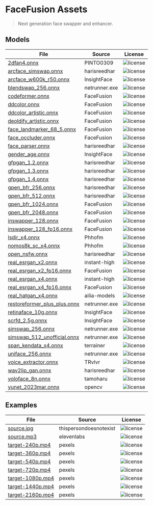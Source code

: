 FaceFusion Assets
=================

> Next generation face swapper and enhancer.


Models
------

| File                                                                                                                                  | Source        | License                                                                 |
|---------------------------------------------------------------------------------------------------------------------------------------|---------------|-------------------------------------------------------------------------|
| [2dfan4.onnx](https://github.com/facefusion/facefusion-assets/releases/download/models/2dfan4.onnx)                                   | PINTO0309     | ![license](https://img.shields.io/badge/license-MIT-green.svg)          |
| [arcface_simswap.onnx](https://github.com/facefusion/facefusion-assets/releases/download/models/arcface_simswap.onnx)                 | harisreedhar  | ![license](https://img.shields.io/badge/license-non_commercial-red)     |
| [arcface_w600k_r50.onnx](https://github.com/facefusion/facefusion-assets/releases/download/models/arcface_w600k_r50.onnx)             | InsightFace   | ![license](https://img.shields.io/badge/license-non_commercial-red)     |
| [blendswap_256.onnx](https://github.com/facefusion/facefusion-assets/releases/download/models/blendswap_256.onnx)                     | netrunner.exe | ![license](https://img.shields.io/badge/license-non_commercial-red)     |
| [codeformer.onnx](https://github.com/facefusion/facefusion-assets/releases/download/models/codeformer.onnx)                           | FaceFusion    | ![license](https://img.shields.io/badge/license-non_commercial-red)     |
| [ddcolor.onnx](https://github.com/facefusion/facefusion-assets/releases/download/models/ddcolor.onnx)                                 | FaceFusion    | ![license](https://img.shields.io/badge/license-Apache_2.0-green.svg)   |
| [ddcolor_artistic.onnx](https://github.com/facefusion/facefusion-assets/releases/download/models/ddcolor_artistic.onnx)               | FaceFusion    | ![license](https://img.shields.io/badge/license-Apache_2.0-green.svg)   |
| [deoldify_artistic.onnx](https://github.com/facefusion/facefusion-assets/releases/download/models/deoldify_artistic.onnx)             | FaceFusion    | ![license](https://img.shields.io/badge/license-MIT-green.svg)          |
| [face_landmarker_68_5.onnx](https://github.com/facefusion/facefusion-assets/releases/download/models/face_landmarker_68_5.onnx)       | FaceFusion    | ![license](https://img.shields.io/badge/license-MIT-green.svg)          |
| [face_occluder.onnx](https://github.com/facefusion/facefusion-assets/releases/download/models/face_occluder.onnx)                     | FaceFusion    | ![license](https://img.shields.io/badge/license-unknown-red.svg)        |
| [face_parser.onnx](https://github.com/facefusion/facefusion-assets/releases/download/models/face_parser.onnx)                         | harisreedhar  | ![license](https://img.shields.io/badge/license-MIT-green.svg)          |
| [gender_age.onnx](https://github.com/facefusion/facefusion-assets/releases/download/models/gender_age.onnx)                           | InsightFace   | ![license](https://img.shields.io/badge/license-non_commercial-red)     |
| [gfpgan_1.2.onnx](https://github.com/facefusion/facefusion-assets/releases/download/models/gfpgan_1.2.onnx)                           | harisreedhar  | ![license](https://img.shields.io/badge/license-Apache_2.0-green.svg)   |
| [gfpgan_1.3.onnx](https://github.com/facefusion/facefusion-assets/releases/download/models/gfpgan_1.3.onnx)                           | harisreedhar  | ![license](https://img.shields.io/badge/license-Apache_2.0-green.svg)   |
| [gfpgan_1.4.onnx](https://github.com/facefusion/facefusion-assets/releases/download/models/gfpgan_1.4.onnx)                           | harisreedhar  | ![license](https://img.shields.io/badge/license-Apache_2.0-green.svg)   |
| [gpen_bfr_256.onnx](https://github.com/facefusion/facefusion-assets/releases/download/models/gpen_bfr_256.onnx)                       | harisreedhar  | ![license](https://img.shields.io/badge/license-non_commercial-red)     |
| [gpen_bfr_512.onnx](https://github.com/facefusion/facefusion-assets/releases/download/models/gpen_bfr_512.onnx)                       | harisreedhar  | ![license](https://img.shields.io/badge/license-non_commercial-red)     |
| [gpen_bfr_1024.onnx](https://github.com/facefusion/facefusion-assets/releases/download/models/gpen_bfr_1024.onnx)                     | FaceFusion    | ![license](https://img.shields.io/badge/license-non_commercial-red)     |
| [gpen_bfr_2048.onnx](https://github.com/facefusion/facefusion-assets/releases/download/models/gpen_bfr_2048.onnx)                     | FaceFusion    | ![license](https://img.shields.io/badge/license-non_commercial-red)     |
| [inswapper_128.onnx](https://github.com/facefusion/facefusion-assets/releases/download/models/inswapper_128.onnx)                     | FaceFusion    | ![license](https://img.shields.io/badge/license-non_commercial-red)     |
| [inswapper_128_fp16.onnx](https://github.com/facefusion/facefusion-assets/releases/download/models/inswapper_128_fp16.onnx)           | FaceFusion    | ![license](https://img.shields.io/badge/license-non_commercial-red)     |
| [lsdir_x4.onnx](https://github.com/facefusion/facefusion-assets/releases/download/models/lsdir_x4.onnx)                               | Phhofm        | ![license](https://img.shields.io/badge/license-non_commercial-red)     |
| [nomos8k_sc_x4.onnx](https://github.com/facefusion/facefusion-assets/releases/download/models/nomos8k_sc_x4.onnx)                     | Phhofm        | ![license](https://img.shields.io/badge/license-non_commercial-red)     |
| [open_nsfw.onnx](https://github.com/facefusion/facefusion-assets/releases/download/models/open_nsfw.onnx)                             | harisreedhar  | ![license](https://img.shields.io/badge/license-BSD_2--Clause-blue.svg) |
| [real_esrgan_x2.onnx](https://github.com/facefusion/facefusion-assets/releases/download/models/real_esrgan_x2.onnx)                   | instant-high  | ![license](https://img.shields.io/badge/license-BSD_3--Clause-blue.svg) |
| [real_esrgan_x2_fp16.onnx](https://github.com/facefusion/facefusion-assets/releases/download/models/real_esrgan_x2_fp16.onnx)         | FaceFusion    | ![license](https://img.shields.io/badge/license-BSD_3--Clause-blue.svg) |
| [real_esrgan_x4.onnx](https://github.com/facefusion/facefusion-assets/releases/download/models/real_esrgan_x4.onnx)                   | instant-high  | ![license](https://img.shields.io/badge/license-BSD_3--Clause-blue.svg) |
| [real_esrgan_x4_fp16.onnx](https://github.com/facefusion/facefusion-assets/releases/download/models/real_esrgan_x4_fp16.onnx)         | FaceFusion    | ![license](https://img.shields.io/badge/license-BSD_3--Clause-blue.svg) |
| [real_hatgan_x4.onnx](https://github.com/facefusion/facefusion-assets/releases/download/models/real_hatgan_x4.onnx)                   | ailia-models  | ![license](https://img.shields.io/badge/license-MIT-green.svg)          |
| [restoreformer_plus_plus.onnx](https://github.com/facefusion/facefusion-assets/releases/download/models/restoreformer_plus_plus.onnx) | netrunner.exe | ![license](https://img.shields.io/badge/license-Apache_2.0-green.svg)   |
| [retinaface_10g.onnx](https://github.com/facefusion/facefusion-assets/releases/download/models/retinaface_10g.onnx)                   | InsightFace   | ![license](https://img.shields.io/badge/license-non_commercial-red)     |
| [scrfd_2.5g.onnx](https://github.com/facefusion/facefusion-assets/releases/download/models/scrfd_2.5g.onnx)                           | InsightFace   | ![license](https://img.shields.io/badge/license-Apache_2.0-green.svg)   | 
| [simswap_256.onnx](https://github.com/facefusion/facefusion-assets/releases/download/models/simswap_256.onnx)                         | netrunner.exe | ![license](https://img.shields.io/badge/license-non_commercial-red)     |
| [simswap_512_unofficial.onnx](https://github.com/facefusion/facefusion-assets/releases/download/models/simswap_512_unofficial.onnx)   | netrunner.exe | ![license](https://img.shields.io/badge/license-non_commercial-red)     |
| [span_kendata_x4.onnx](https://github.com/facefusion/facefusion-assets/releases/download/models/span_kendata_x4.onnx)                 | terrainer     | ![license](https://img.shields.io/badge/license-GPLv3-blue)             |
| [uniface_256.onnx](https://github.com/facefusion/facefusion-assets/releases/download/models/uniface_256.onnx)                         | netrunner.exe | ![license](https://img.shields.io/badge/license-unknown-red.svg)        |
| [voice_extractor.onnx](https://github.com/facefusion/facefusion-assets/releases/download/models/voice_extractor.onnx)                 | TRvlvr        | ![license](https://img.shields.io/badge/license-unknown-red)            |
| [wav2lip_gan.onnx](https://github.com/facefusion/facefusion-assets/releases/download/models/wav2lip_gan.onnx)                         | harisreedhar  | ![license](https://img.shields.io/badge/license-non_commercial-red)     |
| [yoloface_8n.onnx](https://github.com/facefusion/facefusion-assets/releases/download/models/yoloface_8n.onnx)                         | tamoharu      | ![license](https://img.shields.io/badge/license-GPLv3-blue)             |
| [yunet_2023mar.onnx](https://github.com/facefusion/facefusion-assets/releases/download/models/yunet_2023mar.onnx)                     | opencv        | ![license](https://img.shields.io/badge/license-BSD_3--Clause-blue.svg) |


Examples
--------

| File                                                                                                            | Source                 | License                                                            |
|-----------------------------------------------------------------------------------------------------------------|------------------------|--------------------------------------------------------------------|
| [source.jpg](https://github.com/facefusion/facefusion-assets/releases/download/examples/source.jpg)             | thispersondoesnotexist | ![license](https://img.shields.io/badge/license-free_to_use-green) |
| [source.mp3](https://github.com/facefusion/facefusion-assets/releases/download/examples/source.mp3)             | elevenlabs             | ![license](https://img.shields.io/badge/license-free_to_use-green) |
| [target-240p.mp4](https://github.com/facefusion/facefusion-assets/releases/download/examples/target-240p.mp4)   | pexels                 | ![license](https://img.shields.io/badge/license-free_to_use-green) |
| [target-360p.mp4](https://github.com/facefusion/facefusion-assets/releases/download/examples/target-360p.mp4)   | pexels                 | ![license](https://img.shields.io/badge/license-free_to_use-green) |
| [target-540p.mp4](https://github.com/facefusion/facefusion-assets/releases/download/examples/target-540p.mp4)   | pexels                 | ![license](https://img.shields.io/badge/license-free_to_use-green) |
| [target-720p.mp4](https://github.com/facefusion/facefusion-assets/releases/download/examples/target-720p.mp4)   | pexels                 | ![license](https://img.shields.io/badge/license-free_to_use-green) |
| [target-1080p.mp4](https://github.com/facefusion/facefusion-assets/releases/download/examples/target-1080p.mp4) | pexels                 | ![license](https://img.shields.io/badge/license-free_to_use-green) |
| [target-1440p.mp4](https://github.com/facefusion/facefusion-assets/releases/download/examples/target-1440p.mp4) | pexels                 | ![license](https://img.shields.io/badge/license-free_to_use-green) |
| [target-2160p.mp4](https://github.com/facefusion/facefusion-assets/releases/download/examples/target-2160p.mp4) | pexels                 | ![license](https://img.shields.io/badge/license-free_to_use-green) |
